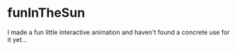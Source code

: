 # funInTheSun
I made a fun little interactive animation and haven't found a concrete use for it yet...
